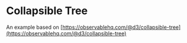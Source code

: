 # Collapsible Tree

An example based on [https://observablehq.com/@d3/collapsible-tree](https://observablehq.com/@d3/collapsible-tree)
